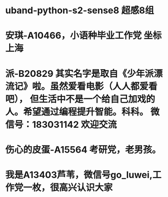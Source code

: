 # uband-python-s2-sense8 超感8组

# 安琪-A10466，小语种毕业工作党 坐标上海
# 派-B20829 其实名字是取自《少年派漂流记》啦。虽然爱看电影（人人都爱看吧）， 但生活中不是一个给自己加戏的人。希望通过编程提升智能。科科。 微信号：183031142 欢迎交流
# 伤心的皮蛋-A15564 考研党，老男孩。
# 我是A13403芦苇，微信号go_luwei,工作党一枚，很高兴认识大家
